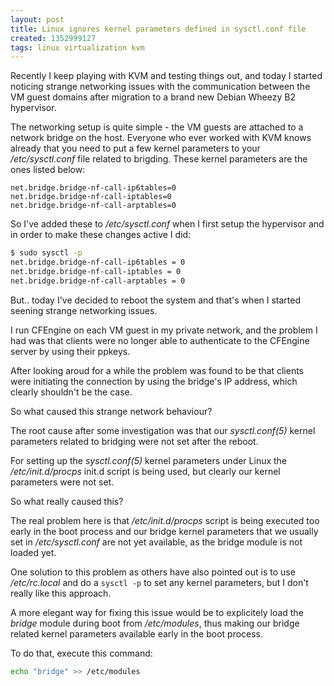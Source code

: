 ```yaml
---
layout: post
title: Linux ignores kernel parameters defined in sysctl.conf file
created: 1352999127
tags: linux virtualization kvm
---
```

Recently I keep playing with KVM and testing things out, and today I
started noticing strange networking issues with the communication
between the VM guest domains after migration to a brand new
Debian Wheezy B2 hypervisor.

The networking setup is quite simple - the VM guests are attached to a
network bridge on the host. Everyone who ever worked with KVM knows
already that you need to put a few kernel parameters to your
*/etc/sysctl.conf* file related to brigding. These kernel parameters
are the ones listed below:

```text
net.bridge.bridge-nf-call-ip6tables=0
net.bridge.bridge-nf-call-iptables=0
net.bridge.bridge-nf-call-arptables=0
```

So I've added these to */etc/sysctl.conf* when I first setup the
hypervisor and in order to make these changes active I did:

```bash
$ sudo sysctl -p
net.bridge.bridge-nf-call-ip6tables = 0
net.bridge.bridge-nf-call-iptables = 0
net.bridge.bridge-nf-call-arptables = 0
```

But.. today I've decided to reboot the system and that's when I
started seening strange networking issues. 

I run CFEngine on each VM guest in my private network, and the problem
I had was that clients were no longer able to authenticate to the
CFEngine server by using their ppkeys.

After looking aroud for a while the problem was found to be that
clients were initiating the connection by using the bridge's IP
address, which clearly shouldn't be the case.

So what caused this strange network behaviour? 

The root cause after some investigation was that our *sysctl.conf(5)*
kernel parameters related to bridging were not set after the reboot.

For setting up the *sysctl.conf(5)* kernel parameters under Linux the
*/etc/init.d/procps* init.d script is being used, but clearly our
kernel parameters were not set.

So what really caused this?

The real problem here is that */etc/init.d/procps* script is being
executed too early in the boot process and our bridge kernel
parameters that we usually set in */etc/sysctl.conf* are not yet
available, as the bridge module is not loaded yet.

One solution to this problem as others have also pointed out is to use
*/etc/rc.local* and do a `sysctl -p` to set any kernel parameters, but
I don't really like this approach.

A more elegant way for fixing this issue would be to explicitely load
the *bridge* module during boot from */etc/modules*, thus making our
bridge related kernel parameters available early in the boot process.

To do that, execute this command:

```bash
echo "bridge" >> /etc/modules
```
